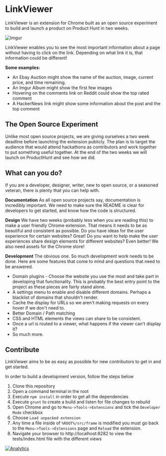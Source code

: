 LinkViewer
==========
LinkViewer is an extension for Chrome built as an open source experiment to build and launch a product on Product Hunt in two weeks.

![Imgur](http://i.imgur.com/njZqGQa.gif)

LinkViewer enables you to see the most important information about a page without having to click on the link. Depending on what link it is, that information could be different!

**Some examples:**
 - An Ebay Auction might show the name of the auction, image, current price, and time remaining.
 - An Imgur Album might show the first few images
 - Hovering on the comments link on Reddit could show the top rated comment
 - A HackerNews link might show some information about the post and the top comment


The Open Source Experiment
-------------
Unlike most open source projects, we are giving ourselves a two week deadline before launching the extension publicly. The plan is to target the audience that would attend hackathons as contributors and work together to put something useful together. At the end of the two weeks we will launch on ProductHunt and see how we did.

What can you do?
-------------
If you are a developer, designer, writer, new to open source, or a seasoned veteran, there is plenty that you can help with.

**Documentation**
As all open source projects say, documentation is incredibly important. We need to make sure the README is clear for developers to get started, and know how the code is structured.

**Design**
We have two weeks (probably less when you are reading this) to make a user friendly Chrome extension. That means it needs to be as beautiful and consistent as possible. Do you have ideas for the user experience for certain websites? Great! Do you want to help make the user experiences share design elements for different websites? Even better! We also need assets for the Chrome store!

**Development**
The obvious one. So much development work needs to be done. Here are some features that come to mind and questions that need to be answered.

 - Domain plugins - Choose the website you use the most and take part in developing that functionality. This is probably the best entry point to the project as these pieces are fairly stand alone.
 - A settings menu to enable and disable different domains. Perhaps a blacklist of domains that shouldn't render.
 - Cache the display for URLs so we aren't making requests on every hover if we don't need to.
 - Better Domain / Path matching
 - CSS and HTML elements the views can share to be consistent.
 - Once a url is routed to a viewer, what happens if the viewer can't display it?
 - So much more.

Contribute
-------------
LinkViewer aims to be as easy as possible for new contributors to get in and get started.

In order to build a development version, follow the steps below

 1. Clone this repository
 2. Open a command terminal in the root
 3. Execute `npm install` in order to get all the dependencies
 4. Execute `grunt` to create a build and listen for file changes to rebuild
 6. Open Chrome and go to `Menu->Tools->Extensions` and tick the `Developer Mode` checkbox
 7. Choose `Load unpacked extension`
 8. Any time a file inside of `%ROOT%/src/frame` is modified you must go back to the `Menu->Tools->Extensions` page and `Reload` the extension.
 9. Navigate your browser to http://localhost:8282 to view the tests/index.html file with the different views


[![Analytics](https://ga-beacon.appspot.com/UA-54732104-2/LinkViewer/README)](https://github.com/TheSavior/LinkViewer)
